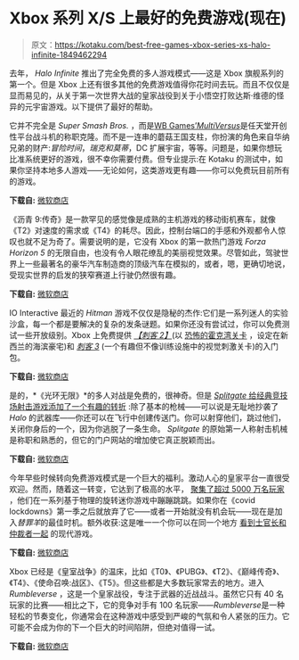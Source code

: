 # Xbox 系列 X/S 上最好的免费游戏(现在)

> 原文：<https://kotaku.com/best-free-games-xbox-series-xs-halo-infinite-1849462294>

去年， *Halo Infinite* 推出了完全免费的多人游戏模式——这是 Xbox 旗舰系列的第一个。但是 Xbox 上还有很多其他的免费游戏值得你花时间去玩。而且不仅仅是显而易见的，从关于第一次世界大战的皇家战役到关于小悟空打败达斯·维德的怪异的元宇宙游戏。以下提供了最好的帮助。

它并不完全是 *Super Smash Bros.* ，而是[WB Games’*MultiVersus*](https://kotaku.com/multiversus-lego-star-wars-smash-bros-warner-bros-sales-1849435235)是任天堂开创性平台战斗机的称职克隆。而不是一连串的蘑菇王国支柱，你扮演的角色来自华纳兄弟的财产:*冒险时间*，*瑞克和莫蒂*，DC 扩展宇宙，等等。问题是，如果你想玩比准系统更好的游戏，很不幸你需要付费。但专业提示:在 Kotaku 的测试中，如果你坚持本地多人游戏——无论如何，这类游戏更有趣——你可以免费玩目前所有的游戏。

**下载自:** [微软商店](https://www.xbox.com/en-US/games/store/multiversus/9ndkxxbl90gf)

《沥青 9:传奇》是一款罕见的感觉像是成熟的主机游戏的移动街机赛车，就像《T2》对速度的需求或《T4》的耗尽。因此，控制台端口的手感和外观都令人惊叹也就不足为奇了。需要说明的是，它没有 Xbox 的第一款热门游戏 *Forza Horizon 5* 的无限自由，也没有令人眼花缭乱的美丽视觉效果。尽管如此，驾驶世界上一些最著名的豪华汽车制造商的顶级汽车在模拟的，或者，嗯，更确切地说，受现实世界的启发的狭窄赛道上行驶仍然很有趣。

**下载自:** [微软商店](https://www.xbox.com/en-us/games/store/asphalt-9-legends/9nzqpt0mwtd0)

IO Interactive 最近的 *Hitman* 游戏不仅仅是隐秘的杰作:它们是一系列迷人的实验沙盒，每一个都是要解决的复杂的发条谜题。如果你还没有尝试过，你可以免费测试一些开放级别。Xbox 上免费提供 [*【刺客 2】*](https://www.xbox.com/en-US/games/store/hitman-2-free-starter-pack/C2T9S41WVCMF)(以 [恐怖的霍克湾关卡](https://kotaku.com/lets-rank-the-hitman-trilogy-levels-from-worst-to-best-1846368844) ，设定在新西兰的海滨豪宅)和 [*刺客 3*](https://www.xbox.com/en-US/games/store/hitman-3-free-starter-pack/9NVJWR50KRXX) (一个有趣但不像训练设施中的视觉刺激关卡)的入门包。

**下载自:** [微软商店](https://www.xbox.com/en-US/games/store/hitman-2-free-starter-pack/C2T9S41WVCMF)

是的，*《光环无限》*的多人对战是免费的，很神奇。但是 [*Splitgate* 给经典竞技场射击游戏添加了一个有趣的转折](https://kotaku.com/splitgates-big-update-mantling-plus-other-quality-of-1847761302) :除了基本的枪械——可以说是无耻地抄袭了 *Halo* 的武器库——你还可以在飞行中创建传送门。你可以射穿他们，跳过他们，关闭你身后的一个，因为你逃脱了一条生命。 *Splitgate* 的原始第一人称射击机械是称职和熟悉的，但它的门户网站的增加使它真正脱颖而出。

**下载自:** [微软商店](https://www.xbox.com/en-US/games/store/splitgate/9p4s1bpjlphz)

今年早些时候转向免费游戏模式是一个巨大的福利。激动人心的皇家平台一直很受欢迎。然而，随着这一转变，它达到了极高的水平， [聚集了超过 5000 万名玩家](https://kotaku.com/fall-guys-free-to-play-skill-gap-switch-xbox-pc-ps4-1849175024) ，他们在一系列基于物理的旋转迷你游戏中蹦蹦跳跳。如果你在《covid lockdowns》第一季之后就放弃了它——或者一开始就没有机会玩——现在是加入*替罪羊*的最佳时机。额外收获:这是唯一一个你可以在同一个地方 [看到士官长和仲裁者一起](https://kotaku.com/halo-infinite-dlc-fall-guys-microsoft-flight-sim-the-en-1849067299) 的现代游戏。

**下载自:** [微软商店](https://www.xbox.com/en-US/games/store/fall-guys/9pmxh5249dg5)

Xbox 已经是《皇室战争》的温床，比如《T0》、《PUBG》、《T2》、《巅峰传奇》、《T4》、《使命召唤:战区》、《T5》。但这些都是大多数玩家常去的地方。进入 *Rumbleverse* ，这是一个皇家战役，专注于武器的近战战斗。虽然它只有 40 名玩家的比赛——相比之下，它的竞争对手有 100 名玩家——*Rumbleverse*是一种轻松的节奏变化，你通常会在这种游戏中感受到严峻的气氛和令人紧张的压力。它可能不会成为你的下一个巨大的时间陷阱，但绝对值得一试。

**下载自:** [微软商店](https://www.xbox.com/en-US/games/store/rumbleverse/9pdtnf1nr3xl)
